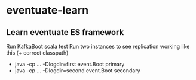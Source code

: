 # eventuate-learn
Learn eventuate ES framework
-----------------------------
Run KafkaBoot scala test
Run two instances to see replication working like this (+ correct classpath)
- java -cp ... -Dlogdir=first event.Boot primary
- java -cp ... -Dlogdir=second event.Boot secondary

